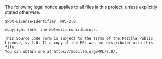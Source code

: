 The following legal notice applies to all files in this project, unless
explicitly stated otherwise:

    SPDX-License-Identifier: MPL-2.0

    Copyright 2019, the Helvetia contributors.

    This Source Code Form is subject to the terms of the Mozilla Public
    License, v. 2.0. If a copy of the MPL was not distributed with this file,
    You can obtain one at https://mozilla.org/MPL/2.0/.
